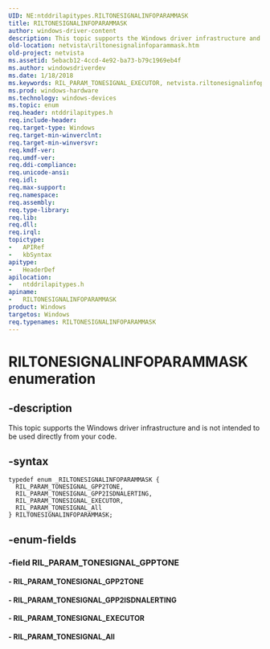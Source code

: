 ```yaml
---
UID: NE:ntddrilapitypes.RILTONESIGNALINFOPARAMMASK
title: RILTONESIGNALINFOPARAMMASK
author: windows-driver-content
description: This topic supports the Windows driver infrastructure and is not intended to be used directly from your code.
old-location: netvista\riltonesignalinfoparammask.htm
old-project: netvista
ms.assetid: 5ebacb12-4ccd-4e92-ba73-b79c1969eb4f
ms.author: windowsdriverdev
ms.date: 1/18/2018
ms.keywords: RIL_PARAM_TONESIGNAL_EXECUTOR, netvista.riltonesignalinfoparammask, ntddrilapitypes/RIL_PARAM_TONESIGNAL_EXECUTOR, RILTONESIGNALINFOPARAMMASK enumeration [Network Drivers Starting with Windows Vista], ntddrilapitypes/RIL_PARAM_TONESIGNAL_All, ntddrilapitypes/RIL_PARAM_TONESIGNAL_GPP2TONE, ntddrilapitypes/RILTONESIGNALINFOPARAMMASK, ntddrilapitypes/RIL_PARAM_TONESIGNAL_GPP2ISDNALERTING, RIL_PARAM_TONESIGNAL_GPP2ISDNALERTING, RILTONESIGNALINFOPARAMMASK, RIL_PARAM_TONESIGNAL_All, RIL_PARAM_TONESIGNAL_GPP2TONE
ms.prod: windows-hardware
ms.technology: windows-devices
ms.topic: enum
req.header: ntddrilapitypes.h
req.include-header: 
req.target-type: Windows
req.target-min-winverclnt: 
req.target-min-winversvr: 
req.kmdf-ver: 
req.umdf-ver: 
req.ddi-compliance: 
req.unicode-ansi: 
req.idl: 
req.max-support: 
req.namespace: 
req.assembly: 
req.type-library: 
req.lib: 
req.dll: 
req.irql: 
topictype:
-	APIRef
-	kbSyntax
apitype:
-	HeaderDef
apilocation:
-	ntddrilapitypes.h
apiname:
-	RILTONESIGNALINFOPARAMMASK
product: Windows
targetos: Windows
req.typenames: RILTONESIGNALINFOPARAMMASK
---
```


# RILTONESIGNALINFOPARAMMASK enumeration


## -description


This topic supports the Windows driver infrastructure and is not intended to be used directly from your code.


## -syntax


````
typedef enum _RILTONESIGNALINFOPARAMMASK { 
  RIL_PARAM_TONESIGNAL_GPP2TONE,
  RIL_PARAM_TONESIGNAL_GPP2ISDNALERTING,
  RIL_PARAM_TONESIGNAL_EXECUTOR,
  RIL_PARAM_TONESIGNAL_All
} RILTONESIGNALINFOPARAMMASK;
````


## -enum-fields




### -field RIL_PARAM_TONESIGNAL_GPPTONE



#### - RIL_PARAM_TONESIGNAL_GPP2TONE



#### - RIL_PARAM_TONESIGNAL_GPP2ISDNALERTING



#### - RIL_PARAM_TONESIGNAL_EXECUTOR



#### - RIL_PARAM_TONESIGNAL_All



